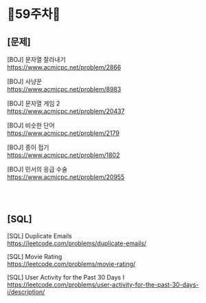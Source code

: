 # 📌59주차📌
## [문제]
[BOJ] 문자열 잘라내기</br>
https://www.acmicpc.net/problem/2866

[BOJ] 사냥꾼</br>
https://www.acmicpc.net/problem/8983

[BOJ] 문자열 게임 2</br>
https://www.acmicpc.net/problem/20437

[BOJ] 비슷한 단어</br>
https://www.acmicpc.net/problem/2179

[BOJ] 종이 접기</br>
https://www.acmicpc.net/problem/1802

[BOJ] 민서의 응급 수술</br>
https://www.acmicpc.net/problem/20955

</br></br>

## [SQL]
[SQL] Duplicate Emails</br>
https://leetcode.com/problems/duplicate-emails/

[SQL] Movie Rating</br>
https://leetcode.com/problems/movie-rating/

[SQL] User Activity for the Past 30 Days I</br>
https://leetcode.com/problems/user-activity-for-the-past-30-days-i/description/